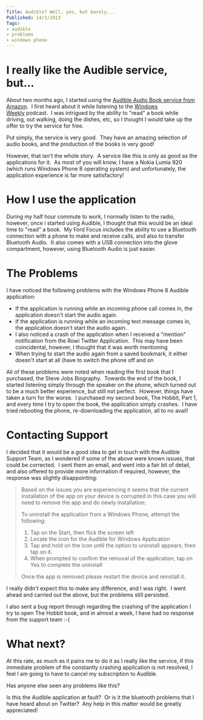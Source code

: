 ```yaml
---
Title: Audible? Well, yes, but barely...
Published: 14/1/2013
Tags:
- audible
- problems
- windows phone
---
```


# I really like the Audible service, but...

About two months ago, I started using the [Audible Audio Book service from Amazon](http://www.audible.co.uk/).  I first heard about it while listening to the [Windows Weekly](http://twit.tv/ww) podcast.  I was intrigued by the ability to "read" a book while driving, out walking, doing the dishes, etc, so I thought I would take up the offer to try the service for free.

Put simply, the service is very good.  They have an amazing selection of audio books, and the production of the books is very good!

However, that isn't the whole story.  A service like this is only as good as the applications for it.  As most of you will know, I have a Nokia Lumia 920 (which runs Windows Phone 8 operating system) and unfortunately, the application experience is far more satisfactory!

# How I use the application

During my half hour commute to work, I normally listen to the radio, however, once i started using Audible, I thought that this would be an ideal time to "read" a book.  My Ford Focus includes the ability to use a Bluetooth connection with a phone to make and receive calls, and also to transfer Bluetooth Audio.  It also comes with a USB connection into the glove compartment, however, using Bluetooth Audio is just easier.

# The Problems

I have noticed the following problems with the Windows Phone 8 Audible application:

- If the application is running while an incoming phone call comes in, the application doesn't start the audio again.
- If the application is running while an incoming text message comes in, the application doesn't start the audio again.
- I also noticed a crash of the application when I received a "mention" notification from the Rowi Twitter Application.  This may have been coincidental, however, I thought that it was worth mentioning
- When trying to start the audio again from a saved bookmark, it either doesn't start at all (have to switch the phone off and on

All of these problems were noted when reading the first book that I purchased, the Steve Jobs Biography.  Towards the end of the book, I started listening simply through the speaker on the phone, which turned out to be a much better experience, but still not perfect.  However, things have taken a turn for the worse.  I purchased my second book, The Hobbit, Part 1, and every time I try to open the book, the application simply crashes.  I have tried rebooting the phone, re-downloading the application, all to no avail!

# Contacting Support

I decided that it would be a good idea to get in touch with the Audible Support Team, as I wondered if some of the above were known issues, that could be corrected.  I sent them an email, and went into a fair bit of detail, and also offered to provide more information if required, however, the response was slightly disappointing:

> Based on the issues you are experiencing it seems that the current installation of the app on your device is corrupted in this case you will need to remove the app and do newly installation:
>
> To uninstall the application from a Windows Phone, attempt the following:
>
> 1. Tap on the Start, then flick the screen left
> 1. Locate the icon for the Audible for Windows Application
> 1. Tap and hold on the icon until the option to uninstall appears, then tap on it.
> 1. When prompted to confirm the removal of the application, tap on Yes to complete the uninstall
> 
> Once the app is removed please restart the device and reinstall it.

I really didn't expect this to make any difference, and I was right.  I went ahead and carried out the above, but the problems still persisted.

I also sent a bug report through regarding the crashing of the application I try to open The Hobbit book, and in almost a week, I have had no response from the support team :-(

# What next?

At this rate, as much as it pains me to do it as I really like the service, if this immediate problem of the constantly crashing application is not resolved, I feel I am going to have to cancel my subscription to Audible.

Has anyone else seen any problems like this?

Is this the Audible application at fault?  Or is it the bluetooth problems that I have heard about on Twitter?  Any help in this matter would be greatly appreciated!
